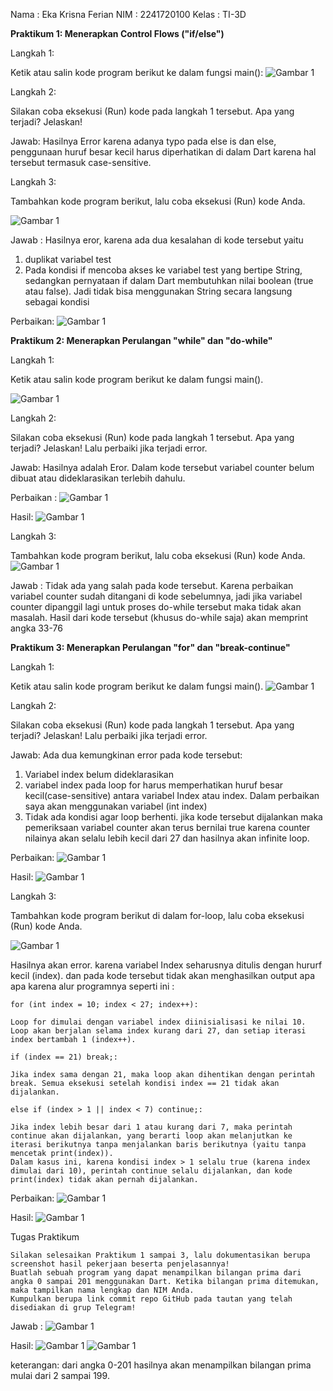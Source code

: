 Nama : Eka Krisna Ferian
NIM : 2241720100
Kelas : TI-3D

**Praktikum 1: Menerapkan Control Flows ("if/else")**

Langkah 1:

Ketik atau salin kode program berikut ke dalam fungsi main():
![Gambar 1](img/Picture1.jpg)

Langkah 2:

Silakan coba eksekusi (Run) kode pada langkah 1 tersebut. Apa yang terjadi? Jelaskan!

Jawab:
Hasilnya Error karena adanya typo pada else is dan else, penggunaan huruf besar kecil harus diperhatikan di dalam Dart karena hal tersebut termasuk case-sensitive.

Langkah 3:

Tambahkan kode program berikut, lalu coba eksekusi (Run) kode Anda.

![Gambar 1](img/Picture2.jpg)

Jawab :
Hasilnya eror, karena ada dua kesalahan di kode tersebut yaitu
1. duplikat variabel test
2. Pada kondisi if mencoba akses ke variabel test yang bertipe String, sedangkan pernyataan if dalam Dart membutuhkan nilai boolean (true atau false). Jadi tidak bisa menggunakan String secara langsung sebagai kondisi


Perbaikan:
![Gambar 1](img/Picture3.jpg)


**Praktikum 2: Menerapkan Perulangan "while" dan "do-while"**

Langkah 1:

Ketik atau salin kode program berikut ke dalam fungsi main().

![Gambar 1](img/Picture4.jpg)

Langkah 2:

Silakan coba eksekusi (Run) kode pada langkah 1 tersebut. Apa yang terjadi? Jelaskan! Lalu perbaiki jika terjadi error.

Jawab: Hasilnya adalah Eror. Dalam kode tersebut variabel counter belum dibuat atau dideklarasikan terlebih dahulu.

Perbaikan :
![Gambar 1](img/Picture5.jpg)

Hasil:
![Gambar 1](img/Picture6.jpg)


Langkah 3:

Tambahkan kode program berikut, lalu coba eksekusi (Run) kode Anda.
![Gambar 1](img/Picture7.jpg)

Jawab :
Tidak ada yang salah pada kode tersebut. Karena perbaikan variabel counter sudah ditangani di kode sebelumnya, jadi jika variabel counter dipanggil lagi untuk proses do-while tersebut maka tidak akan masalah. Hasil dari kode tersebut (khusus do-while saja) akan memprint angka 33-76

**Praktikum 3: Menerapkan Perulangan "for" dan "break-continue"**

Langkah 1:

Ketik atau salin kode program berikut ke dalam fungsi main().
![Gambar 1](img/Picture9.jpg)

Langkah 2:

Silakan coba eksekusi (Run) kode pada langkah 1 tersebut. Apa yang terjadi? Jelaskan! Lalu perbaiki jika terjadi error.

Jawab:
Ada dua kemungkinan error pada kode tersebut:
1. Variabel index belum dideklarasikan
2. variabel index pada loop for harus memperhatikan huruf besar kecil(case-sensitive) antara variabel Index atau index. Dalam perbaikan saya akan menggunakan variabel (int index)
3. Tidak ada kondisi agar loop berhenti. jika kode tersebut dijalankan maka pemeriksaan variabel counter akan terus bernilai true karena counter nilainya akan selalu lebih kecil dari 27 dan hasilnya akan infinite loop.

Perbaikan:
![Gambar 1](img/Picture8.jpg)

Hasil:
![Gambar 1](img/Picture10.jpg)

Langkah 3:

Tambahkan kode program berikut di dalam for-loop, lalu coba eksekusi (Run) kode Anda.

![Gambar 1](img/Picture12.jpg)

Hasilnya akan error.
karena variabel Index seharusnya ditulis dengan hururf kecil (index).
dan pada kode tersebut tidak akan menghasilkan output apa apa karena alur programnya seperti ini :

    for (int index = 10; index < 27; index++):

    Loop for dimulai dengan variabel index diinisialisasi ke nilai 10.
    Loop akan berjalan selama index kurang dari 27, dan setiap iterasi index bertambah 1 (index++).

    if (index == 21) break;:

    Jika index sama dengan 21, maka loop akan dihentikan dengan perintah break. Semua eksekusi setelah kondisi index == 21 tidak akan dijalankan.

    else if (index > 1 || index < 7) continue;:

    Jika index lebih besar dari 1 atau kurang dari 7, maka perintah continue akan dijalankan, yang berarti loop akan melanjutkan ke iterasi berikutnya tanpa menjalankan baris berikutnya (yaitu tanpa mencetak print(index)).
    Dalam kasus ini, karena kondisi index > 1 selalu true (karena index dimulai dari 10), perintah continue selalu dijalankan, dan kode print(index) tidak akan pernah dijalankan.

Perbaikan:
![Gambar 1](img/Picture14.jpg)

Hasil:
![Gambar 1](img/Picture15.jpg)

Tugas Praktikum

    Silakan selesaikan Praktikum 1 sampai 3, lalu dokumentasikan berupa screenshot hasil pekerjaan beserta penjelasannya!
    Buatlah sebuah program yang dapat menampilkan bilangan prima dari angka 0 sampai 201 menggunakan Dart. Ketika bilangan prima ditemukan, maka tampilkan nama lengkap dan NIM Anda.
    Kumpulkan berupa link commit repo GitHub pada tautan yang telah disediakan di grup Telegram!


Jawab :
![Gambar 1](img/Picture19.jpg)

Hasil:
![Gambar 1](img/Picture21.jpg)
![Gambar 1](img/Picture20.jpg)

keterangan: dari angka 0-201 hasilnya akan menampilkan bilangan prima mulai dari 2 sampai 199.







